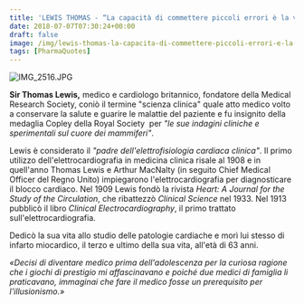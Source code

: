 ```yaml
---
title: 'LEWIS THOMAS - “La capacità di commettere piccoli errori è la vera meraviglia del DNA. Senza questa capacità speciale, saremmo ancora batteri anaerobici e non esisterebbe la musica "'
date: 2018-07-07T07:30:24+00:00
draft: false
image: /img/lewis-thomas-la-capacita-di-commettere-piccoli-errori-e-la-vera-meraviglia-del-dna-senza-questa-capacita-speciale-saremmo-ancora-batteri-anaerobici-e-non-esisterebbe-la-musica.md/img_2516.jpg
tags: [PharmaQuotes]
---
```


![IMG_2516.JPG](/img/lewis-thomas-la-capacita-di-commettere-piccoli-errori-e-la-vera-meraviglia-del-dna-senza-questa-capacita-speciale-saremmo-ancora-batteri-anaerobici-e-non-esisterebbe-la-musica.md/img_2516.jpg)

**Sir Thomas Lewis,** medico e cardiologo britannico, fondatore della Medical Research Society, coniò il termine "scienza clinica" quale atto medico volto a conservare la salute e guarire le malattie del paziente e fu insignito della medaglia Copley della Royal Society  per _"le sue indagini cliniche e sperimentali sul cuore dei mammiferi"_.

Lewis è considerato il _"padre dell'elettrofisiologia cardiaca clinica"_. Il primo utilizzo dell'elettrocardiografia in medicina clinica risale al 1908 e in quell'anno Thomas Lewis e Arthur MacNalty (in seguito Chief Medical Officer del Regno Unito) impiegarono l'elettrocardiografia per diagnosticare il blocco cardiaco. Nel 1909 Lewis fondò la rivista _Heart: A Journal for the Study of the Circulation_, che ribattezzò _Clinical Science_ nel 1933. Nel 1913 pubblicò il libro _Clinical Electrocardiography_, il primo trattato sull'elettrocardiografia.

Dedicò la sua vita allo studio delle patologie cardiache e morì lui stesso di infarto miocardico, il terzo e ultimo della sua vita, all'età di 63 anni.

_«Decisi di diventare medico prima dell'adolescenza per la curiosa ragione che i giochi di prestigio mi affascinavano e poiché due medici di famiglia li praticavano, immaginai che fare il medico fosse un prerequisito per l'illusionismo.»_